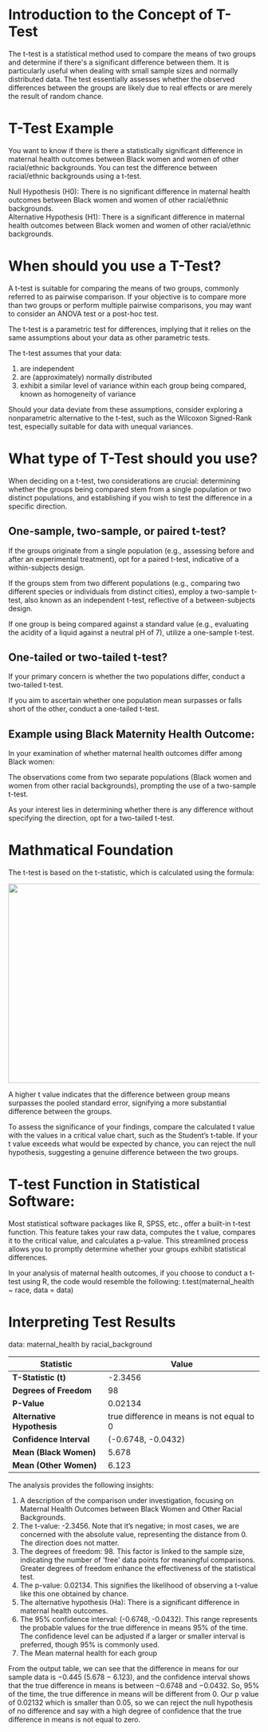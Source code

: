 # Introduction to the Concept of T-Test

The t-test is a statistical method used to compare the means of two groups and determine if there's a significant difference between them. 
It is particularly useful when dealing with small sample sizes and normally distributed data.
The test essentially assesses whether the observed differences between the groups are likely due to real effects or are merely the result of random chance.

# T-Test Example
 You want to know if there is there a statistically significant difference in maternal health outcomes between Black women and women of other racial/ethnic backgrounds.
 You can test the difference between racial/ethnic backgrounds using a t-test.

Null Hypothesis (H0): There is no significant difference in maternal health outcomes between Black women and women of other racial/ethnic backgrounds. <br>
Alternative Hypothesis (H1): There is a significant difference in maternal health outcomes between Black women and women of other racial/ethnic backgrounds.

# When should you use a T-Test?

A t-test is suitable for comparing the means of two groups, commonly referred to as pairwise comparison. If your objective is to compare more than two groups or perform multiple pairwise comparisons, you may want to consider an ANOVA test or a post-hoc test.

The t-test is a parametric test for differences, implying that it relies on the same assumptions about your data as other parametric tests. 

The t-test assumes that your data:
1. are independent
2. are (approximately) normally distributed
3. exhibit a similar level of variance within each group being compared, known as homogeneity of variance
   
Should your data deviate from these assumptions, consider exploring a nonparametric alternative to the t-test, such as the Wilcoxon Signed-Rank test, especially suitable for data with unequal variances.

# What type of T-Test should you use?
When deciding on a t-test, two considerations are crucial: determining whether the groups being compared stem from a single population or two distinct populations, and establishing if you wish to test the difference in a specific direction.

## One-sample, two-sample, or paired t-test?

If the groups originate from a single population (e.g., assessing before and after an experimental treatment), opt for a paired t-test, indicative of a within-subjects design.

If the groups stem from two different populations (e.g., comparing two different species or individuals from distinct cities), employ a two-sample t-test, also known as an independent t-test, reflective of a between-subjects design.

If one group is being compared against a standard value (e.g., evaluating the acidity of a liquid against a neutral pH of 7), utilize a one-sample t-test.

## One-tailed or two-tailed t-test?

If your primary concern is whether the two populations differ, conduct a two-tailed t-test.

If you aim to ascertain whether one population mean surpasses or falls short of the other, conduct a one-tailed t-test.

## Example using Black Maternity Health Outcome:

In your examination of whether maternal health outcomes differ among Black women:

The observations come from two separate populations (Black women and women from other racial backgrounds), prompting the use of a two-sample t-test.

As your interest lies in determining whether there is any difference without specifying the direction, opt for a two-tailed t-test.


# Mathmatical Foundation

The t-test is based on the t-statistic, which is calculated using the formula:

<img src="https://microbenotes.com/wp-content/uploads/2023/08/T-Test-Formula.jpeg" width="800" height="400">
  
A higher t value indicates that the difference between group means surpasses the pooled standard error, signifying a more substantial difference between the groups.

To assess the significance of your findings, compare the calculated t value with the values in a critical value chart, such as the Student’s t-table. If your t value exceeds what would be expected by chance, you can reject the null hypothesis, suggesting a genuine difference between the two groups.

# T-test Function in Statistical Software:

Most statistical software packages like R, SPSS, etc., offer a built-in t-test function. This feature takes your raw data, computes the t value, compares it to the critical value, and calculates a p-value. This streamlined process allows you to promptly determine whether your groups exhibit statistical differences.

In your analysis of maternal health outcomes, if you choose to conduct a t-test using R, the code would resemble the following:
t.test(maternal_health ~ race, data = data)

# Interpreting Test Results

data:  maternal_health by racial_background

| Statistic               | Value       |
|-------------------------|-------------|
| **T-Statistic (t)**      | -2.3456     |
| **Degrees of Freedom**   | 98          |
| **P-Value**              | 0.02134     |
| **Alternative Hypothesis** | true difference in means is not equal to 0|
| **Confidence Interval**  | (-0.6748, -0.0432) |
| **Mean (Black Women)**   | 5.678       |
| **Mean (Other Women)**   | 6.123       |

The analysis provides the following insights:
1. A description of the comparison under investigation, focusing on Maternal Health Outcomes between Black Women and Other Racial Backgrounds.
2. The t-value: -2.3456. Note that it’s negative; in most cases, we are concerned with the absolute value, representing the distance from 0. The direction does not matter.
3. The degrees of freedom: 98. This factor is linked to the sample size, indicating the number of 'free' data points for meaningful comparisons. Greater degrees of freedom enhance the effectiveness of the statistical test.
4. The p-value: 0.02134. This signifies the likelihood of observing a t-value like this one obtained by chance.
5. The alternative hypothesis (Ha): There is a significant difference in maternal health outcomes.
6. The 95% confidence interval: (-0.6748, -0.0432). This range represents the probable values for the true difference in means 95% of the time. The confidence level can be adjusted if a larger or smaller interval is preferred, though 95% is commonly used.
7. The Mean maternal health for each group


From the output table, we can see that the difference in means for our sample data is −0.445 (5.678 − 6.123), and the confidence interval shows that the true difference in means is between −0.6748 and −0.0432. So, 95% of the time, the true difference in means will be different from 0. Our p value of 0.02132 which is smaller than 0.05, so we can reject the null hypothesis of no difference and say with a high degree of confidence that the true difference in means is not equal to zero.
